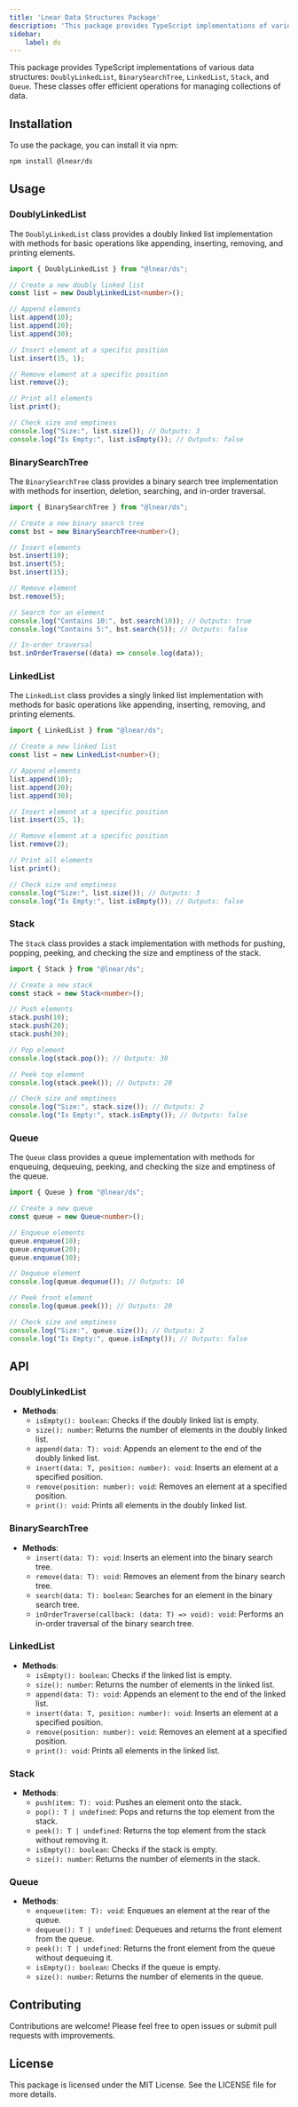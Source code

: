 ```yaml
---
title: 'Lnear Data Structures Package'
description: 'This package provides TypeScript implementations of various data structures: `DoublyLinkedList`, `BinarySearchTree`, `LinkedList`, `Stack`, and `Queue`. These classes offer efficient operations...'
sidebar:
    label: ds
---
```

This package provides TypeScript implementations of various data structures: `DoublyLinkedList`, `BinarySearchTree`, `LinkedList`, `Stack`, and `Queue`. These classes offer efficient operations for managing collections of data.

## Installation

To use the package, you can install it via npm:

```bash
npm install @lnear/ds
```

## Usage

### DoublyLinkedList

The `DoublyLinkedList` class provides a doubly linked list implementation with methods for basic operations like appending, inserting, removing, and printing elements.

```typescript
import { DoublyLinkedList } from "@lnear/ds";

// Create a new doubly linked list
const list = new DoublyLinkedList<number>();

// Append elements
list.append(10);
list.append(20);
list.append(30);

// Insert element at a specific position
list.insert(15, 1);

// Remove element at a specific position
list.remove(2);

// Print all elements
list.print();

// Check size and emptiness
console.log("Size:", list.size()); // Outputs: 3
console.log("Is Empty:", list.isEmpty()); // Outputs: false
```

### BinarySearchTree

The `BinarySearchTree` class provides a binary search tree implementation with methods for insertion, deletion, searching, and in-order traversal.

```typescript
import { BinarySearchTree } from "@lnear/ds";

// Create a new binary search tree
const bst = new BinarySearchTree<number>();

// Insert elements
bst.insert(10);
bst.insert(5);
bst.insert(15);

// Remove element
bst.remove(5);

// Search for an element
console.log("Contains 10:", bst.search(10)); // Outputs: true
console.log("Contains 5:", bst.search(5)); // Outputs: false

// In-order traversal
bst.inOrderTraverse((data) => console.log(data));
```

### LinkedList

The `LinkedList` class provides a singly linked list implementation with methods for basic operations like appending, inserting, removing, and printing elements.

```typescript
import { LinkedList } from "@lnear/ds";

// Create a new linked list
const list = new LinkedList<number>();

// Append elements
list.append(10);
list.append(20);
list.append(30);

// Insert element at a specific position
list.insert(15, 1);

// Remove element at a specific position
list.remove(2);

// Print all elements
list.print();

// Check size and emptiness
console.log("Size:", list.size()); // Outputs: 3
console.log("Is Empty:", list.isEmpty()); // Outputs: false
```

### Stack

The `Stack` class provides a stack implementation with methods for pushing, popping, peeking, and checking the size and emptiness of the stack.

```typescript
import { Stack } from "@lnear/ds";

// Create a new stack
const stack = new Stack<number>();

// Push elements
stack.push(10);
stack.push(20);
stack.push(30);

// Pop element
console.log(stack.pop()); // Outputs: 30

// Peek top element
console.log(stack.peek()); // Outputs: 20

// Check size and emptiness
console.log("Size:", stack.size()); // Outputs: 2
console.log("Is Empty:", stack.isEmpty()); // Outputs: false
```

### Queue

The `Queue` class provides a queue implementation with methods for enqueuing, dequeuing, peeking, and checking the size and emptiness of the queue.

```typescript
import { Queue } from "@lnear/ds";

// Create a new queue
const queue = new Queue<number>();

// Enqueue elements
queue.enqueue(10);
queue.enqueue(20);
queue.enqueue(30);

// Dequeue element
console.log(queue.dequeue()); // Outputs: 10

// Peek front element
console.log(queue.peek()); // Outputs: 20

// Check size and emptiness
console.log("Size:", queue.size()); // Outputs: 2
console.log("Is Empty:", queue.isEmpty()); // Outputs: false
```

## API

### DoublyLinkedList

- **Methods**:
  - `isEmpty(): boolean`: Checks if the doubly linked list is empty.
  - `size(): number`: Returns the number of elements in the doubly linked list.
  - `append(data: T): void`: Appends an element to the end of the doubly linked list.
  - `insert(data: T, position: number): void`: Inserts an element at a specified position.
  - `remove(position: number): void`: Removes an element at a specified position.
  - `print(): void`: Prints all elements in the doubly linked list.

### BinarySearchTree

- **Methods**:
  - `insert(data: T): void`: Inserts an element into the binary search tree.
  - `remove(data: T): void`: Removes an element from the binary search tree.
  - `search(data: T): boolean`: Searches for an element in the binary search tree.
  - `inOrderTraverse(callback: (data: T) => void): void`: Performs an in-order traversal of the binary search tree.

### LinkedList

- **Methods**:
  - `isEmpty(): boolean`: Checks if the linked list is empty.
  - `size(): number`: Returns the number of elements in the linked list.
  - `append(data: T): void`: Appends an element to the end of the linked list.
  - `insert(data: T, position: number): void`: Inserts an element at a specified position.
  - `remove(position: number): void`: Removes an element at a specified position.
  - `print(): void`: Prints all elements in the linked list.

### Stack

- **Methods**:
  - `push(item: T): void`: Pushes an element onto the stack.
  - `pop(): T | undefined`: Pops and returns the top element from the stack.
  - `peek(): T | undefined`: Returns the top element from the stack without removing it.
  - `isEmpty(): boolean`: Checks if the stack is empty.
  - `size(): number`: Returns the number of elements in the stack.

### Queue

- **Methods**:
  - `enqueue(item: T): void`: Enqueues an element at the rear of the queue.
  - `dequeue(): T | undefined`: Dequeues and returns the front element from the queue.
  - `peek(): T | undefined`: Returns the front element from the queue without dequeuing it.
  - `isEmpty(): boolean`: Checks if the queue is empty.
  - `size(): number`: Returns the number of elements in the queue.

## Contributing

Contributions are welcome! Please feel free to open issues or submit pull requests with improvements.

## License

This package is licensed under the MIT License. See the LICENSE file for more details.